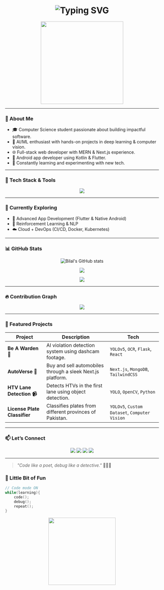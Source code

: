 <h1 align="center">
  <img src="https://readme-typing-svg.herokuapp.com?font=Fira+Code&size=28&pause=1000&center=true&vCenter=true&width=600&lines=Hi+%F0%9F%91%8B%2C+I'm+Bilal+Khan!;ML+%7C+AI+%7C+Web+%7C+Android+Dev+%F0%9F%9A%80;Software+Engineer+%7C+CS+Student+%E2%9C%A8" alt="Typing SVG" />
</h1>

<p align="center">
  <img src="https://media.giphy.com/media/qgQUggAC3Pfv687qPC/giphy.gif" width="270px">
</p>

---

### 👋 About Me

- 🎓 Computer Science student passionate about building impactful software.
- 🤖 AI/ML enthusiast with hands-on projects in deep learning & computer vision.
- 🌐 Full-stack web developer with MERN & Next.js experience.
- 📱 Android app developer using Kotlin & Flutter.
- 🧠 Constantly learning and experimenting with new tech.

---

### 🚀 Tech Stack & Tools

<p align="center">
  <img src="https://skillicons.dev/icons?i=python,tensorflow,pytorch,flask,nodejs,express,react,nextjs,mongodb,postgresql,docker,kubernetes,git,github,androidstudio,kotlin,flutter,linux,vscode" />
</p>

---

### 🧠 Currently Exploring
- 📱 Advanced App Development (Flutter & Native Android)
- 🤖 Reinforcement Learning & NLP
- ☁️ Cloud + DevOps (CI/CD, Docker, Kubernetes)

---

### 📊 GitHub Stats

<p align="center">
  <img src="https://github-readme-stats.vercel.app/api?username=Bilal-khan980&show_icons=true&theme=radical" alt="Bilal's GitHub stats" />
</p>

<p align="center">
  <img src="https://github-readme-streak-stats.herokuapp.com?user=Bilal-khan980&theme=radical&hide_border=true" />
</p>

<p align="center">
  <img src="https://github-readme-stats.vercel.app/api/top-langs/?username=Bilal-khan980&layout=compact&theme=radical" />
</p>

---

### 🔥 Contribution Graph

<p align="center">
  <img src="https://github-readme-activity-graph.cyclic.app/graph?username=Bilal-khan980&theme=react-dark&hide_border=true" />
</p>

---

### 📂 Featured Projects

| Project | Description | Tech |
|--------|-------------|------|
| **Be A Warden 🚨** | AI violation detection system using dashcam footage. | `YOLOv5`, `OCR`, `Flask`, `React` |
| **AutoVerse 🚗** | Buy and sell automobiles through a sleek Next.js platform. | `Next.js`, `MongoDB`, `TailwindCSS` |
| **HTV Lane Detection 📹** | Detects HTVs in the first lane using object detection. | `YOLO`, `OpenCV`, `Python` |
| **License Plate Classifier** | Classifies plates from different provinces of Pakistan. | `YOLOv5`, `Custom Dataset`, `Computer Vision` |

---

### 📫 Let’s Connect

<p align="center">
  <a href="mailto:bilalkhan980@gmail.com"><img src="https://img.shields.io/badge/email-%23EA4335.svg?&style=for-the-badge&logo=gmail&logoColor=white"/></a>
  <a href="https://www.linkedin.com/in/bilal-khan980"><img src="https://img.shields.io/badge/linkedin-%230077B5.svg?&style=for-the-badge&logo=linkedin&logoColor=white"/></a>
  <a href="https://twitter.com/BilalKhan_dev"><img src="https://img.shields.io/badge/Twitter-%231DA1F2.svg?&style=for-the-badge&logo=twitter&logoColor=white"/></a>
  <a href="https://bilalportfolio.vercel.app"><img src="https://img.shields.io/badge/Portfolio-%23000000.svg?&style=for-the-badge&logo=vercel&logoColor=white"/></a>
</p>

---

> _"Code like a poet, debug like a detective."_ 🕵️‍♂️✨
### 🌌 Little Bit of Fun

```c
// Code mode ON
while(learning){
    code();
    debug();
    repeat();
}
```
<p align="center"> <img src="https://media.giphy.com/media/du3J3cXyzhj75IOgvA/giphy.gif" width="220px"> </p>

